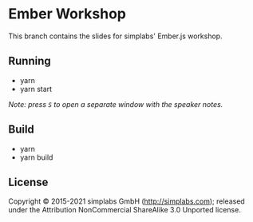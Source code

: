 # Ember Workshop

This branch contains the slides for simplabs' Ember.js workshop.

## Running

- yarn
- yarn start

_Note: press `S` to open a separate window with the speaker notes._

## Build

- yarn
- yarn build

## License

Copyright &copy; 2015-2021 simplabs GmbH (http://simplabs.com); released under
the Attribution NonCommercial ShareAlike 3.0 Unported license.